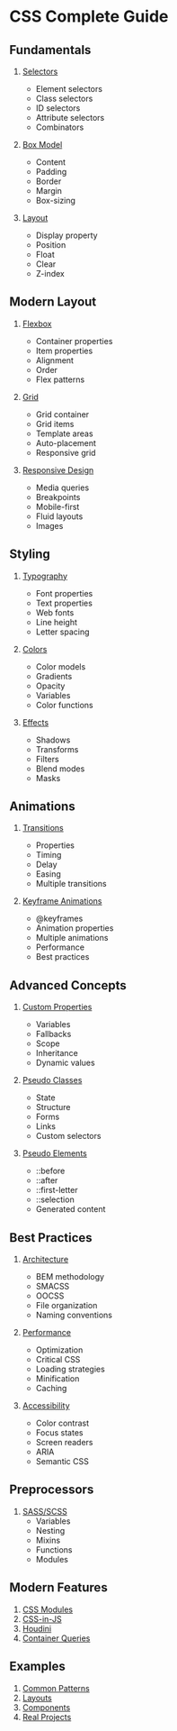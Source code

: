 # CSS Complete Guide

## Fundamentals
1. [Selectors](./Selectors.css)
   - Element selectors
   - Class selectors
   - ID selectors
   - Attribute selectors
   - Combinators

2. [Box Model](./Box_Model.css)
   - Content
   - Padding
   - Border
   - Margin
   - Box-sizing

3. [Layout](./Layout.css)
   - Display property
   - Position
   - Float
   - Clear
   - Z-index

## Modern Layout
1. [Flexbox](./Flexbox.css)
   - Container properties
   - Item properties
   - Alignment
   - Order
   - Flex patterns

2. [Grid](./Grid.css)
   - Grid container
   - Grid items
   - Template areas
   - Auto-placement
   - Responsive grid

3. [Responsive Design](./Responsive.css)
   - Media queries
   - Breakpoints
   - Mobile-first
   - Fluid layouts
   - Images

## Styling
1. [Typography](./Typography.css)
   - Font properties
   - Text properties
   - Web fonts
   - Line height
   - Letter spacing

2. [Colors](./Colors.css)
   - Color models
   - Gradients
   - Opacity
   - Variables
   - Color functions

3. [Effects](./Effects.css)
   - Shadows
   - Transforms
   - Filters
   - Blend modes
   - Masks

## Animations
1. [Transitions](./Transitions.css)
   - Properties
   - Timing
   - Delay
   - Easing
   - Multiple transitions

2. [Keyframe Animations](./Animations.css)
   - @keyframes
   - Animation properties
   - Multiple animations
   - Performance
   - Best practices

## Advanced Concepts
1. [Custom Properties](./Custom_Properties.css)
   - Variables
   - Fallbacks
   - Scope
   - Inheritance
   - Dynamic values

2. [Pseudo Classes](./Pseudo_Classes.css)
   - State
   - Structure
   - Forms
   - Links
   - Custom selectors

3. [Pseudo Elements](./Pseudo_Elements.css)
   - ::before
   - ::after
   - ::first-letter
   - ::selection
   - Generated content

## Best Practices
1. [Architecture](./Architecture.css)
   - BEM methodology
   - SMACSS
   - OOCSS
   - File organization
   - Naming conventions

2. [Performance](./Performance.css)
   - Optimization
   - Critical CSS
   - Loading strategies
   - Minification
   - Caching

3. [Accessibility](./Accessibility.css)
   - Color contrast
   - Focus states
   - Screen readers
   - ARIA
   - Semantic CSS

## Preprocessors
1. [SASS/SCSS](./SASS.scss)
   - Variables
   - Nesting
   - Mixins
   - Functions
   - Modules

## Modern Features
1. [CSS Modules](./CSS_Modules.css)
2. [CSS-in-JS](./CSS_in_JS.css)
3. [Houdini](./Houdini.css)
4. [Container Queries](./Container_Queries.css)

## Examples
1. [Common Patterns](./Common_Patterns.css)
2. [Layouts](./Layout_Examples.css)
3. [Components](./Components.css)
4. [Real Projects](./Real_Projects.css)
